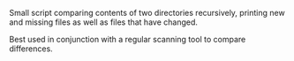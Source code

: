 Small script comparing contents of two directories recursively, printing new and missing files as well as files that have changed.

Best used in conjunction with a regular scanning tool to compare differences.
